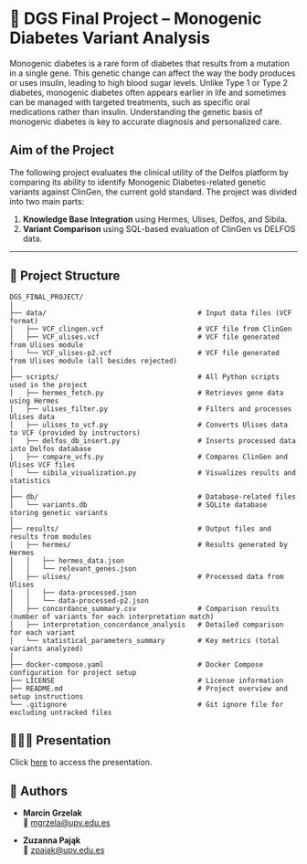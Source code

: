 # 🧬 DGS Final Project – Monogenic Diabetes Variant Analysis

Monogenic diabetes is a rare form of diabetes that results from a mutation in a single gene. This genetic change can affect the way the body produces or uses insulin, leading to high blood sugar levels. Unlike Type 1 or Type 2 diabetes, monogenic diabetes often appears earlier in life and sometimes can be managed with targeted treatments, such as specific oral medications rather than insulin. Understanding the genetic basis of monogenic diabetes is key to accurate diagnosis and personalized care.

## Aim of the Project
The following project evaluates the clinical utility of the Delfos platform by comparing its ability to identify Monogenic Diabetes-related genetic variants against ClinGen, the current gold standard.
The project was divided into two main parts:

1. **Knowledge Base Integration** using Hermes, Ulises, Delfos, and Sibila.
2. **Variant Comparison** using SQL-based evaluation of ClinGen vs DELFOS data.

---

## 📁 Project Structure

```
DGS_FINAL_PROJECT/
│
├── data/                                     # Input data files (VCF format)
│   ├── VCF_clingen.vcf                       # VCF file from ClinGen
│   ├── VCF_ulises.vcf                        # VCF file generated from Ulises module
│   └── VCF_ulises-p2.vcf                     # VCF file generated from Ulises module (all besides rejected)
│
├── scripts/                                  # All Python scripts used in the project
│   ├── hermes_fetch.py                       # Retrieves gene data using Hermes
│   ├── ulises_filter.py                      # Filters and processes Ulises data
│   ├── ulises_to_vcf.py                      # Converts Ulises data to VCF (provided by instructors)
│   ├── delfos_db_insert.py                   # Inserts processed data into Delfos database
│   ├── compare_vcfs.py                       # Compares ClinGen and Ulises VCF files
│   └── sibila_visualization.py               # Visualizes results and statistics
│
├── db/                                       # Database-related files
│   └── variants.db                           # SQLite database storing genetic variants
│
├── results/                                  # Output files and results from modules
│   ├── hermes/                               # Results generated by Hermes
│   │   ├── hermes_data.json
│   │   └── relevant_genes.json
│   ├── ulises/                               # Processed data from Ulises
│   │   ├── data-processed.json
│   │   └── data-processed-p2.json
│   ├── concordance_summary.csv               # Comparison results (number of variants for each interpretation match)
│   ├── interpretation_concordance_analysis   # Detailed comparison for each variant
│   └── statistical_parameters_summary        # Key metrics (total variants analyzed)
│
├── docker-compose.yaml                       # Docker Compose configuration for project setup
├── LICENSE                                   # License information
├── README.md                                 # Project overview and setup instructions
└── .gitignore                                # Git ignore file for excluding untracked files
```

## 👨🏻‍🏫 Presentation
Click [here](https://www.canva.com/design/DAGjSsQyAbA/1Lu7jkZztlKkHk9UyDtXvA/edit?utm_content=DAGjSsQyAbA&utm_campaign=designshare&utm_medium=link2&utm_source=sharebutton) to access the presentation.


## 👥 Authors

- **Marcin Grzelak**  
  📧 [mgrzela@upv.edu.es](mailto:mgrzela@upv.edu.es)

- **Zuzanna Pająk**  
  📧 [zpajak@upv.edu.es](mailto:zpajak@upv.edu.es)

